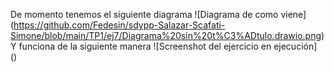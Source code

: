 
De momento tenemos el siguiente diagrama
![Diagrama de como viene]
(https://github.com/Fedesin/sdypp-Salazar-Scafati-Simone/blob/main/TP1/ej7/Diagrama%20sin%20t%C3%ADtulo.drawio.png)
Y funciona de la siguiente manera
![Screenshot del ejercicio en ejecución]
()
